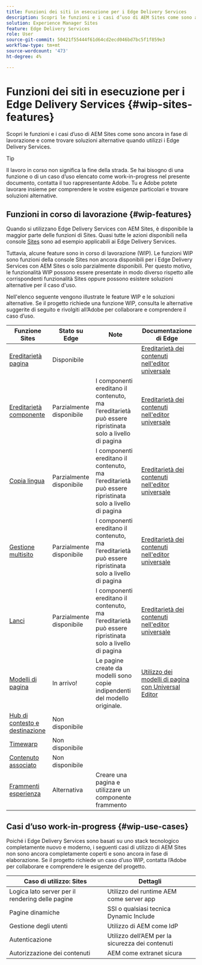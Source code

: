 ```yaml
---
title: Funzioni dei siti in esecuzione per i Edge Delivery Services
description: Scopri le funzioni e i casi d’uso di AEM Sites come sono ancora in fase di lavorazione e come trovare soluzioni alternative quando utilizzi i Edge Delivery Services.
solution: Experience Manager Sites
feature: Edge Delivery Services
role: User
source-git-commit: 50421f55444f61d64cd2ecd046bd7bc5f1f859e3
workflow-type: tm+mt
source-wordcount: '473'
ht-degree: 4%

---
```



# Funzioni dei siti in esecuzione per i Edge Delivery Services {#wip-sites-features}

Scopri le funzioni e i casi d’uso di AEM Sites come sono ancora in fase di lavorazione e come trovare soluzioni alternative quando utilizzi i Edge Delivery Services.

>[!TIP]
>
>Il lavoro in corso non significa la fine della strada. Se hai bisogno di una funzione o di un caso d’uso elencato come work-in-progress nel presente documento, contatta il tuo rappresentante Adobe. Tu e Adobe potete lavorare insieme per comprendere le vostre esigenze particolari e trovare soluzioni alternative.

## Funzioni in corso di lavorazione {#wip-features}

Quando si utilizzano Edge Delivery Services con AEM Sites, è disponibile la maggior parte delle funzioni di Sites. Quasi tutte le azioni disponibili nella console [Sites](/help/sites-cloud/authoring/sites-console/introduction.md) sono ad esempio applicabili ai Edge Delivery Services.

Tuttavia, alcune feature sono in corso di lavorazione (WIP). Le funzioni WIP sono funzioni della console Sites non ancora disponibili per i Edge Delivery Services con AEM Sites o solo parzialmente disponibili. Per questo motivo, le funzionalità WIP possono essere presentate in modo diverso rispetto alle corrispondenti funzionalità Sites oppure possono esistere soluzioni alternative per il caso d&#39;uso.

Nell&#39;elenco seguente vengono illustrate le feature WIP e le soluzioni alternative. Se il progetto richiede una funzione WIP, consulta le alternative suggerite di seguito e rivolgiti all’Adobe per collaborare e comprendere il caso d’uso.

| Funzione Sites | Stato su Edge | Note | Documentazione di Edge |
|---|---|---|---|
| [Ereditarietà pagina](/help/sites-cloud/administering/msm-and-translation.md) | Disponibile |  | [Ereditarietà dei contenuti nell&#39;editor universale](/help/sites-cloud/authoring/universal-editor/inheritance.md) |
| [Ereditarietà componente](/help/sites-cloud/administering/msm-and-translation.md) | Parzialmente disponibile | I componenti ereditano il contenuto, ma l’ereditarietà può essere ripristinata solo a livello di pagina | [Ereditarietà dei contenuti nell&#39;editor universale](/help/sites-cloud/authoring/universal-editor/inheritance.md) |
| [Copia lingua](/help/sites-cloud/administering/translation/overview.md) | Parzialmente disponibile | I componenti ereditano il contenuto, ma l’ereditarietà può essere ripristinata solo a livello di pagina | [Ereditarietà dei contenuti nell&#39;editor universale](/help/sites-cloud/authoring/universal-editor/inheritance.md) |
| [Gestione multisito](/help/sites-cloud/administering/msm/overview.md) | Parzialmente disponibile | I componenti ereditano il contenuto, ma l’ereditarietà può essere ripristinata solo a livello di pagina | [Ereditarietà dei contenuti nell&#39;editor universale](/help/sites-cloud/authoring/universal-editor/inheritance.md) |
| [Lanci](/help/sites-cloud/authoring/launches/overview.md) | Parzialmente disponibile | I componenti ereditano il contenuto, ma l’ereditarietà può essere ripristinata solo a livello di pagina | [Ereditarietà dei contenuti nell&#39;editor universale](/help/sites-cloud/authoring/universal-editor/inheritance.md) |
| [Modelli di pagina](/help/sites-cloud/authoring/page-editor/templates.md) | In arrivo! | Le pagine create da modelli sono copie indipendenti del modello originale. | [Utilizzo dei modelli di pagina con Universal Editor](/help/edge/wysiwyg-authoring/templates.md) |
| [Hub di contesto e destinazione](/help/sites-cloud/authoring/personalization/overview.md) | Non disponibile |  |  |
| [Timewarp](/help/sites-cloud/authoring/launches/preview.md) | Non disponibile |  |  |
| [Contenuto associato](/help/sites-cloud/authoring/page-editor/editor-side-panel.md#associated-content-browser) | Non disponibile |  |  |
| [Frammenti esperienza](/help/sites-cloud/authoring/fragments/experience-fragments.md) | Alternativa | Creare una pagina e utilizzare un componente frammento |  |

## Casi d’uso work-in-progress {#wip-use-cases}

Poiché i Edge Delivery Services sono basati su uno stack tecnologico completamente nuovo e moderno, i seguenti casi di utilizzo di AEM Sites non sono ancora completamente coperti e sono ancora in fase di elaborazione. Se il progetto richiede un caso d’uso WIP, contatta l’Adobe per collaborare e comprendere le esigenze del progetto.

| Caso di utilizzo: Sites | Dettagli |
|---|---|
| Logica lato server per il rendering delle pagine | Utilizzo del runtime AEM come server app |
| Pagine dinamiche | SSI o qualsiasi tecnica Dynamic Include |
| Gestione degli utenti | Utilizzo di AEM come IdP |
| Autenticazione | Utilizzo dell’AEM per la sicurezza dei contenuti |
| Autorizzazione dei contenuti | AEM come extranet sicura |
